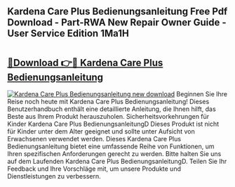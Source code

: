 ## Kardena Care Plus Bedienungsanleitung Free Pdf Download - Part-RWA New Repair Owner Guide - User Service Edition 1Ma1H

# <h2><a href="http://df63qd.blite.top/?on=Kardena+Care+Plus+Bedienungsanleitung">🔗Download 👉🔴 Kardena Care Plus Bedienungsanleitung</a></h2>

[![Kardena Care Plus Bedienungsanleitung new download](https://i.imgur.com/lujVjoI.png)](http://df63qd.blite.top/?on=Kardena+Care+Plus+Bedienungsanleitung)
Beginnen Sie Ihre Reise noch heute mit Kardena Care Plus Bedienungsanleitung! Dieses Benutzerhandbuch enthält eine detaillierte Anleitung, die Ihnen hilft, das Beste aus Ihrem Produkt herauszuholen. Sicherheitsvorkehrungen für Kinder Kardena Care Plus BedienungsanleitungD Dieses Produkt ist nicht für Kinder unter dem Alter geeignet und sollte unter Aufsicht von Erwachsenen verwendet werden. Dieses Kardena Care Plus Bedienungsanleitung bietet eine umfassende Reihe von Funktionen, um Ihren spezifischen Anforderungen gerecht zu werden. Bitte halten Sie uns auf dem Laufenden Kardena Care Plus BedienungsanleitungD. Teilen Sie Ihr Feedback und Ihre Vorschläge mit, um unsere Produkte und Dienstleistungen zu verbessern.
